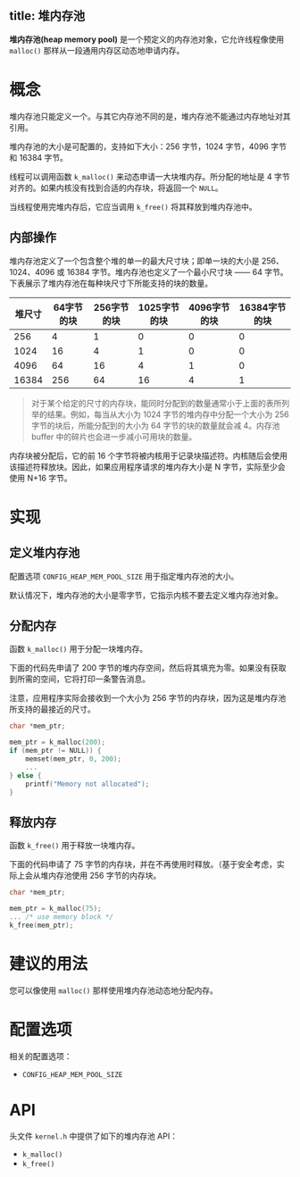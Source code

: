 title: 堆内存池
---

**堆内存池(heap memory pool)** 是一个预定义的内存池对象，它允许线程像使用 `malloc()` 那样从一段通用内存区动态地申请内存。

# 概念

堆内存池只能定义一个。与其它内存池不同的是，堆内存池不能通过内存地址对其引用。

堆内存池的大小是可配置的，支持如下大小：256 字节，1024 字节，4096 字节和 16384 字节。

线程可以调用函数 `k_malloc()` 来动态申请一大块堆内存。所分配的地址是 4 字节对齐的。如果内核没有找到合适的内存块，将返回一个 `NULL`。

当线程使用完堆内存后，它应当调用 `k_free()` 将其释放到堆内存池中。

## 内部操作

堆内存池定义了一个包含整个堆的单一的最大尺寸块；即单一块的大小是 256、1024、4096 或 16384 字节。堆内存池也定义了一个最小尺寸块 —— 64 字节。下表展示了堆内存池在每种块尺寸下所能支持的块的数量。

堆尺寸 | 64字节的块 | 256字节的块 | 1025字节的块 | 4096字节的块 | 16384字节的块
----  | -----    |  ---   |       ----     |    ----     |   -----
256   | 	4     |	1  |	0  |	0  |	0
1024  | 16     | 	4  |	1  |	0  |	0
4096  | 64 	   |16   |	4  |	1  |	0
16384 | 	256 |  	64  |	16  |	4 | 	1

> 对于某个给定的尺寸的内存块，能同时分配到的数量通常小于上面的表所列举的结果。例如，每当从大小为 1024 字节的堆内存中分配一个大小为 256 字节的块后，所能分配到的大小为 64 字节的块的数量就会减 4。内存池 buffer 中的碎片也会进一步减小可用块的数量。

内存块被分配后，它的前 16 个字节将被内核用于记录块描述符。内核随后会使用该描述符释放块。因此，如果应用程序请求的堆内存大小是 N 字节，实际至少会使用 N+16 字节。

# 实现
## 定义堆内存池

配置选项 `CONFIG_HEAP_MEM_POOL_SIZE` 用于指定堆内存池的大小。

默认情况下，堆内存池的大小是零字节，它指示内核不要去定义堆内存池对象。


## 分配内存

函数 `k_malloc()` 用于分配一块堆内存。

下面的代码先申请了 200 字节的堆内存空间，然后将其填充为零。如果没有获取到所需的空间，它将打印一条警告消息。

注意，应用程序实际会接收到一个大小为 256 字节的内存块，因为这是堆内存池所支持的最接近的尺寸。

```c
char *mem_ptr;

mem_ptr = k_malloc(200);
if (mem_ptr != NULL)) {
    memset(mem_ptr, 0, 200);
    ...
} else {
    printf("Memory not allocated");
}

```
## 释放内存

函数 `k_free()` 用于释放一块堆内存。

下面的代码申请了 75 字节的内存块，并在不再使用时释放。（基于安全考虑，实际上会从堆内存池使用 256 字节的内存块。

```c
char *mem_ptr;

mem_ptr = k_malloc(75);
... /* use memory block */
k_free(mem_ptr);
```
# 建议的用法

您可以像使用 `malloc()` 那样使用堆内存池动态地分配内存。

# 配置选项

相关的配置选项：
- `CONFIG_HEAP_MEM_POOL_SIZE`

# API

头文件 `kernel.h` 中提供了如下的堆内存池 API：
- `k_malloc()`
- `k_free()`



